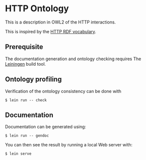 # HTTP Ontology

This is a description in OWL2 of the HTTP interactions.

This is inspired by the [HTTP RDF
vocabulary](https://www.w3.org/TR/HTTP-in-RDF10/).

## Prerequisite

The documentation generation and ontology checking requires The
[Leiningen](https://leiningen.org/) build tool.

## Ontology profiling

Verification of the ontology consistency can be done with

```shell
$ lein run -- check
```

## Documentation

Documentation can be generated using:

```shell
$ lein run -- gendoc
```

You can then see the result by running a local Web server with:

```shell
$ lein serve
```

<!--
Local Variables:
mode: markdown
coding: utf-8
ispell-local-dictionary: "english"
End:
-->
